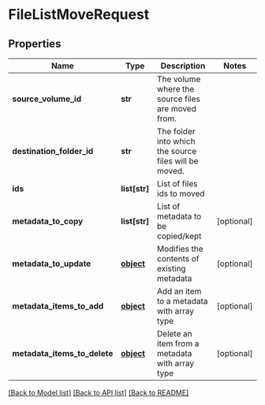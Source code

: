 # FileListMoveRequest

## Properties
Name | Type | Description | Notes
------------ | ------------- | ------------- | -------------
**source_volume_id** | **str** | The volume where the source files are moved from. | 
**destination_folder_id** | **str** | The folder into which the source files will be moved. | 
**ids** | **list[str]** | List of files ids to moved | 
**metadata_to_copy** | **list[str]** | List of metadata to be copied/kept | [optional] 
**metadata_to_update** | [**object**](.md) | Modifies the contents of existing metadata | [optional] 
**metadata_items_to_add** | [**object**](.md) | Add an item to a metadata with array type | [optional] 
**metadata_items_to_delete** | [**object**](.md) | Delete an item from a metadata with array type | [optional] 

[[Back to Model list]](../README.md#documentation-for-models) [[Back to API list]](../README.md#documentation-for-api-endpoints) [[Back to README]](../README.md)


